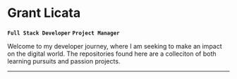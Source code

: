 # Grant Licata

**`Full Stack Developer`**  **`Project Manager`**

Welcome to my developer journey, where I am seeking to make an impact on the digital world. The repositories found here are a colleciton of both learning pursuits and passion projects. 

---
